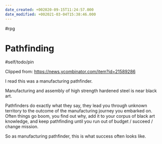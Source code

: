 ```yaml
---
date_created: +002020-09-15T11:24:57.000
date_modified: +002021-03-04T15:38:46.000
---
```

 #rpg

# Pathfinding

#self/todo/pin

Clipped from: https://news.ycombinator.com/item?id=21589286

I read this was a manufacturing pathfinder.

Manufacturing and assembly of high strength hardened steel is near black art.

Pathfinders do exactly what they say, they lead you through unknown territory to the outcome of the manufacturing journey you embarked on. Often things go boom, you find out why, add it to your corpus of black art knowledge, and keep pathfinding until you run out of budget / succeed / change mission.

So as manufacturing pathfinder, this is what success often looks like.
